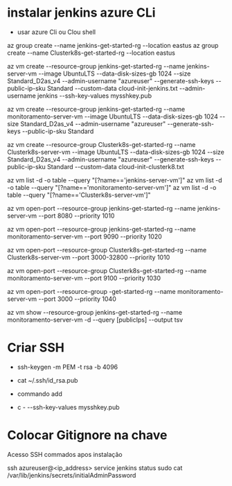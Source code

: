 # instalar jenkins azure CLi

- usar azure Cli ou Clou shell

az group create --name jenkins-get-started-rg --location eastus
az group create --name Clusterk8s-get-started-rg --location eastus


az vm create --resource-group jenkins-get-started-rg --name jenkins-server-vm --image UbuntuLTS --data-disk-sizes-gb 1024 --size Standard_D2as_v4 --admin-username "azureuser" --generate-ssh-keys --public-ip-sku Standard --custom-data cloud-init-jenkins.txt --admin-username jenkins --ssh-key-values mysshkey.pub

az vm create --resource-group jenkins-get-started-rg --name monitoramento-server-vm --image UbuntuLTS --data-disk-sizes-gb 1024 --size Standard_D2as_v4 --admin-username "azureuser" --generate-ssh-keys --public-ip-sku Standard 

az vm create --resource-group Clusterk8s-get-started-rg --name Clusterk8s-server-vm --image UbuntuLTS --data-disk-sizes-gb 1024 --size Standard_D2as_v4 --admin-username "azureuser" --generate-ssh-keys --public-ip-sku Standard --custom-data cloud-init-clusterk8.txt


az vm list -d -o table --query "[?name=='jenkins-server-vm']"
az vm list -d -o table --query "[?name=='monitoramento-server-vm']"
az vm list -d -o table --query "[?name=='Clusterk8s-server-vm']"

az vm open-port --resource-group jenkins-get-started-rg --name jenkins-server-vm --port 8080 --priority 1010

az vm open-port --resource-group jenkins-get-started-rg --name monitoramento-server-vm --port 9090 --priority 1020

az vm open-port --resource-group Clusterk8s-get-started-rg --name Clusterk8s-server-vm --port 3000-32800 --priority 1010

az vm open-port --resource-group Clusterk8s-get-started-rg --name monitoramento-server-vm --port 9100 --priority 1030

az vm open-port --resource-group -get-started-rg --name monitoramento-server-vm --port 3000 --priority 1040

az vm show --resource-group jenkins-get-started-rg --name monitoramento-server-vm -d --query [publicIps] --output tsv

# Criar SSH
- ssh-keygen -m PEM -t rsa -b 4096
- cat ~/.ssh/id_rsa.pub

- commando add
- c \- --ssh-key-values mysshkey.pub

# Colocar Gitignore na chave

Acesso SSH commados apos instalação

ssh azureuser@<ip_address>
service jenkins status
sudo cat /var/lib/jenkins/secrets/initialAdminPassword
